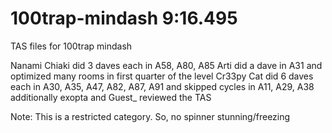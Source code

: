 # 100trap-mindash 9:16.495
TAS files for 100trap mindash

Nanami Chiaki did 3 daves each in A58, A80, A85
Arti did a dave in A31 and optimized many rooms in first quarter of the level
Cr33py Cat did 6 daves each in A30, A35, A47, A82, A87, A91 and skipped cycles in A11, A29, A38
additionally exopta and Guest_ reviewed the TAS

Note: This is a restricted category. So, no spinner stunning/freezing
